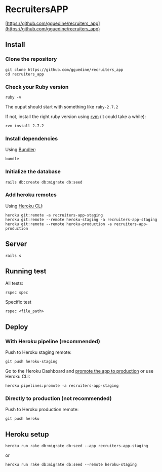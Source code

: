# RecruitersAPP

[https://github.com/gguedine/recruiters_app](https://github.com/gguedine/recruiters_app)

## Install

### Clone the repository

```shell
git clone https://github.com/gguedine/recruiters_app
cd recruiters_app
```

### Check your Ruby version

```shell
ruby -v
```

The ouput should start with something like `ruby-2.7.2`

If not, install the right ruby version using [rvm](https://rvm.io/rvm/install) (it could take a while):

```shell
rvm install 2.7.2
```

### Install dependencies

Using [Bundler](https://github.com/bundler/bundler):

```shell
bundle 
```

### Initialize the database

```shell
rails db:create db:migrate db:seed
```

### Add heroku remotes

Using [Heroku CLI](https://devcenter.heroku.com/articles/heroku-cli):

```shell
heroku git:remote -a recruiters-app-staging
heroku git:remote --remote heroku-staging -a recruiters-app-staging
heroku git:remote --remote heroku-production -a recruiters-app-production
```

## Server

```shell
rails s
```

## Running test

All tests:
```shell
rspec spec
```
Specific test
```shell
rspec <file_path>
```
## Deploy

### With Heroku pipeline (recommended)

Push to Heroku staging remote:

```shell
git push heroku-staging
```

Go to the Heroku Dashboard and [promote the app to production](https://devcenter.heroku.com/articles/pipelines) or use Heroku CLI:

```shell
heroku pipelines:promote -a recruiters-app-staging
```

### Directly to production (not recommended)

Push to Heroku production remote:

```shell
git push heroku
```

## Heroku setup

```shell
heroku run rake db:migrate db:seed --app recruiters-app-staging
```
or
```shell
heroku run rake db:migrate db:seed --remote heroku-staging
```